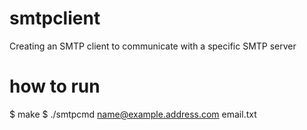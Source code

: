 # smtpclient
Creating an SMTP client to communicate with a specific SMTP server

# how to run
$ make
$ ./smtpcmd name@example.address.com email.txt
